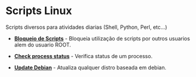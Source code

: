 # Scripts Linux
 Scripts diversos para atividades diarias (Shell, Python, Perl, etc...)

- [**Bloqueio de Scripts**](https://github.com/Punkays/Scripts-Diversos/blob/main/Linux/BlockScriptin.sh) - Bloqueia utilização de scripts por outros usuarios alem do usuario ROOT.

- [**Check process status**](https://github.com/Punkays/Scripts-Diversos/blob/main/Linux/Checkprocess.sh) - Verifica status de um processo.

- [**Update Debian**](https://github.com/Punkays/Scripts-Diversos/blob/main/Linux/UpdateDebian.sh) - Atualiza qualquer distro baseada em debian.